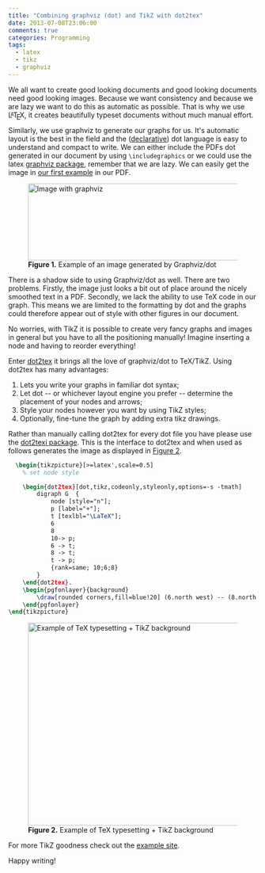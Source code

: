 ```yaml
---
title: "Combining graphviz (dot) and TikZ with dot2tex"
date: 2013-07-08T23:06:00
comments: true
categories: Programming
tags:
  - latex
  - tikz
  - graphviz
---
```


We all want to create good looking documents and good looking documents need
good looking images. Because we want consistency and because we are lazy we
want to do this as automatic as possible. That is why we use <span>L<span style="text-transform: uppercase; font-size: 70%; margin-left: -0.36em; vertical-align: 0.3em; line-height: 0; margin-right: -0.15em;">a</span>T<span style="text-transform: uppercase; margin-left: -0.1667em; vertical-align: -0.5ex; line-height: 0; margin-right: -0.125em;">e</span>X</span>,
it creates beautifully typeset documents without much manual effort.

Similarly, we use graphviz to generate our graphs for us. It's automatic layout is the best in the
field and the ([declarative](2013/05/19/why-you-should-switch-to-declarative-programming/)) dot language is easy to understand and compact to write. We can either include the PDFs dot generated in our document by using `\includegraphics` or we could use the latex [graphviz package](https://github.com/mprentice/GraphViz-sty), remember that we are lazy. We can easily get
the image in <a href="#example1">our first example</a> in our PDF.

<figure id="example1">
	<img src="http://farm8.staticflickr.com/7313/9243796534_60bb926e44_o.png" width="563" height="155" alt="Image with graphviz">
	<figcaption><strong>Figure 1.</strong> Example of an image generated by Graphviz/dot</figcaption>
</figure>


There is a shadow side to using Graphviz/dot as well. There are two problems.
Firstly, the image just looks a bit out of place around the nicely smoothed
text in a PDF. Secondly, we lack the ability to use TeX code in our graph.
This means we are limited to the formatting by dot and the graphs could
therefore appear out of style with other figures in our document.

No worries, with TikZ it is possible to create very fancy graphs and images in
general but you have to all the positioning manually! Imagine inserting a node
and having to reorder everything!

Enter [dot2tex](http://www.fauskes.net/code/dot2tex/) it brings all the love
of graphviz/dot to TeX/TikZ. Using dot2tex has many advantages:

1. Lets you write your graphs in familiar dot syntax;
2. Let dot -- or whichever layout engine you prefer -- determine the placement of
   your nodes and arrows;
3. Style your nodes however you want by using TikZ styles;
4. Optionally, fine-tune the graph by adding extra tikz drawings.

Rather than manually calling dot2tex for every dot file you have please use
the [dot2texi package](http://www.ctan.org/pkg/dot2texi). This is the interface to dot2tex and when used as follows generates the image as displayed in [Figure 2](#example2).

``` latex
  \begin{tikzpicture}[>=latex',scale=0.5]
    % set node style

    \begin{dot2tex}[dot,tikz,codeonly,styleonly,options=-s -tmath]
        digraph G  {
            node [style="n"];
            p [label="+"];
            t [texlbl="\LaTeX"];
            6
            8
            10-> p;
            6 -> t;
            8 -> t;
            t -> p;
            {rank=same; 10;6;8}
        }
    \end{dot2tex}.
    \begin{pgfonlayer}{background}
        \draw[rounded corners,fill=blue!20] (6.north west) -- (8.north east) -- (t.south east)--cycle;
    \end{pgfonlayer}
\end{tikzpicture}
```

<figure id="example2">
	<img src="http://farm4.staticflickr.com/3804/9241070475_9d48236aa7_o.png" width="430" height="410" alt="Example of TeX typesetting + TikZ background">
	<figcaption><strong>Figure 2.</strong> Example of TeX typesetting + TikZ background</figcaption>
</figure>

For more TikZ goodness check out the [example site](http://www.texample.net/tikz/examples/).

Happy writing!
